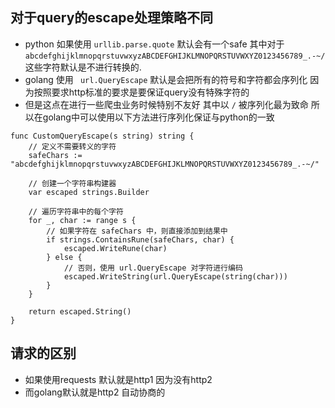 ## 对于query的escape处理策略不同
* python 如果使用 `urllib.parse.quote` 默认会有一个safe 其中对于 `abcdefghijklmnopqrstuvwxyzABCDEFGHIJKLMNOPQRSTUVWXYZ0123456789_.-~/` 这些字符默认是不进行转换的.
* golang 使用 ` url.QueryEscape` 默认是会把所有的符号和字符都会序列化 因为按照要求http标准的要求是要保证query没有特殊字符的
* 但是这点在进行一些爬虫业务时候特别不友好 其中以 `/` 被序列化最为致命 所以在golang中可以使用以下方法进行序列化保证与python的一致
```golang
func CustomQueryEscape(s string) string {
	// 定义不需要转义的字符
	safeChars := "abcdefghijklmnopqrstuvwxyzABCDEFGHIJKLMNOPQRSTUVWXYZ0123456789_.-~/"

	// 创建一个字符串构建器
	var escaped strings.Builder

	// 遍历字符串中的每个字符
	for _, char := range s {
		// 如果字符在 safeChars 中，则直接添加到结果中
		if strings.ContainsRune(safeChars, char) {
			escaped.WriteRune(char)
		} else {
			// 否则，使用 url.QueryEscape 对字符进行编码
			escaped.WriteString(url.QueryEscape(string(char)))
		}
	}

	return escaped.String()
}
```
## 请求的区别
* 如果使用requests 默认就是http1 因为没有http2
* 而golang默认就是http2 自动协商的